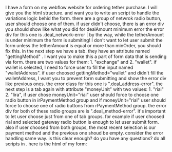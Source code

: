 I have a form on my webflow website for ordering tether purchase. I will give you the html structure. and want you to write an script to handle the variations logic behid the form. there are a group of netwrok radio button, user should choose one of them. if user didn't choose, there is an error div you should show like what you did for dealAmount minimum error the error div for this one is .deal_network-error   |   by the way, while the tetherAmount is under minimum the form is submiting! I don't want to let user submit the form unless the tetherAmount is equal or more than minOrder, you should fix this. in the next step we have a tab. they have an attribute named "gettingMethod" . I want you to make this a part of form data that is sending via form. there are two values for them: 1. "exchange" and 2. "wallet". if wallet is selected, I need to force user to fill the input named "walletAddress". if user choosed gettingMethod="wallet" and didn't fill the walletAddress, I want you to prevent form submitting and show the error div like previous ones. the error class for this one is ".deal_address-error". the next step is a tab again with attribute "moneyUnit" with two values: 1. "rial" 2. "lira", if user chose moneyUnit="rial" user should force to choose one radio button in irPaymentMethod group and if moneyUnit="rial" user should force to choose one of radio buttons from rPaymentMethod group. the error div for both of these radio groups are is ".deal_method-error". it's important to let user choose just from one of tab groups. for example if user choosed rial and selected gateway radio button is enough to let user submit form. also if user choosed from both groups, the most recent selection is our payment method and the previous one shoud be empty. consider the error handling same way. is this clear enough? do you have any questions? do all scripts in . here is the html of my form: 